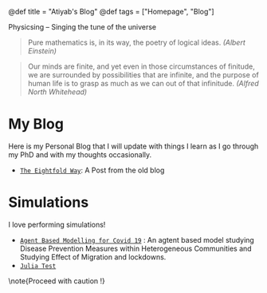 @def title = "Atiyab's Blog"
@def tags = ["Homepage", "Blog"]

Physicsing – Singing the tune of the universe

> Pure mathematics is, in its way, the poetry of logical ideas. _(Albert Einstein)_

> Our minds are finite, and yet even in those circumstances of finitude, we are surrounded by possibilities that are infinite, and the purpose of human life is to grasp as much as we can out of that infinitude. _(Alfred North Whitehead)_

# My Blog

Here is my Personal Blog that I will update with things I learn as I go through my PhD and with my thoughts occasionally.

* [`The Eightfold Way`](/Old_blog/Gell-Man/): A Post from the old blog

# Simulations

I love performing simulations!


* [`Agent Based Modelling for Covid 19`](/ABM/) : An agtent based model studying Disease Prevention Measures within Heterogeneous Communities and Studying Effect of Migration and lockdowns. 
* [`Julia Test`](/Blog/test/)

\note{Proceed with caution !}